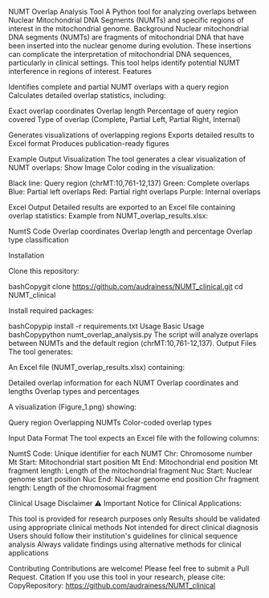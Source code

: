 NUMT Overlap Analysis Tool
A Python tool for analyzing overlaps between Nuclear Mitochondrial DNA Segments (NUMTs) and specific regions of interest in the mitochondrial genome.
Background
Nuclear mitochondrial DNA segments (NUMTs) are fragments of mitochondrial DNA that have been inserted into the nuclear genome during evolution. These insertions can complicate the interpretation of mitochondrial DNA sequences, particularly in clinical settings. This tool helps identify potential NUMT interference in regions of interest.
Features

Identifies complete and partial NUMT overlaps with a query region
Calculates detailed overlap statistics, including:

Exact overlap coordinates
Overlap length
Percentage of query region covered
Type of overlap (Complete, Partial Left, Partial Right, Internal)


Generates visualizations of overlapping regions
Exports detailed results to Excel format
Produces publication-ready figures

Example Output
Visualization
The tool generates a clear visualization of NUMT overlaps:
Show Image
Color coding in the visualization:

Black line: Query region (chrMT:10,761-12,137)
Green: Complete overlaps
Blue: Partial left overlaps
Red: Partial right overlaps
Purple: Internal overlaps

Excel Output
Detailed results are exported to an Excel file containing overlap statistics:
Example from NUMT_overlap_results.xlsx:

NumtS Code
Overlap coordinates
Overlap length and percentage
Overlap type classification

Installation

Clone this repository:

bashCopygit clone https://github.com/audrainess/NUMT_clinical.git
cd NUMT_clinical

Install required packages:

bashCopypip install -r requirements.txt
Usage
Basic Usage
bashCopypython numt_overlap_analysis.py
The script will analyze overlaps between NUMTs and the default region (chrMT:10,761-12,137).
Output Files
The tool generates:

An Excel file (NUMT_overlap_results.xlsx) containing:

Detailed overlap information for each NUMT
Overlap coordinates and lengths
Overlap types and percentages


A visualization (Figure_1.png) showing:

Query region
Overlapping NUMTs
Color-coded overlap types



Input Data Format
The tool expects an Excel file with the following columns:

NumtS Code: Unique identifier for each NUMT
Chr: Chromosome number
Mt Start: Mitochondrial start position
Mt End: Mitochondrial end position
Mt fragment length: Length of the mitochondrial fragment
Nuc Start: Nuclear genome start position
Nuc End: Nuclear genome end position
Chr fragment length: Length of the chromosomal fragment

Clinical Usage Disclaimer
⚠️ Important Notice for Clinical Applications:

This tool is provided for research purposes only
Results should be validated using appropriate clinical methods
Not intended for direct clinical diagnosis
Users should follow their institution's guidelines for clinical sequence analysis
Always validate findings using alternative methods for clinical applications

Contributing
Contributions are welcome! Please feel free to submit a Pull Request.
Citation
If you use this tool in your research, please cite:
CopyRepository: https://github.com/audrainess/NUMT_clinical
